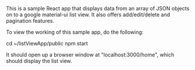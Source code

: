 This is a sample React app that displays data from an array of JSON objects on to a google material-ui list view.
It also offers add/edit/delete and pagination features.

To view the working of this sample app, do the following:

cd ~/listViewApp/public
npm start

It should open up a browser window at "localhost:3000/home", which should display the list view.
